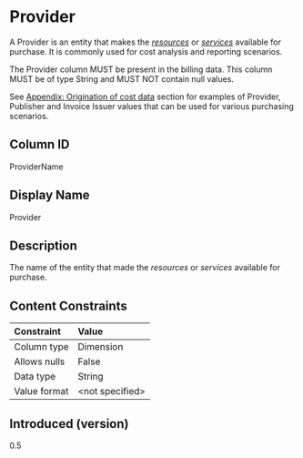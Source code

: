 # Provider

A Provider is an entity that makes the [*resources*](#glossary:resource) or [*services*](#glossary:service) available for purchase. It is commonly used for cost analysis and reporting scenarios.

The Provider column MUST be present in the billing data. This column MUST be of type String and MUST NOT contain null values.

See [Appendix: Origination of cost data](#originationofcostdata) section for examples of Provider, Publisher and
Invoice Issuer values that can be used for various purchasing scenarios.

## Column ID

ProviderName

## Display Name

Provider

## Description

The name of the entity that made the *resources* or *services* available for purchase.

## Content Constraints

| Constraint      | Value           |
|:----------------|:----------------|
| Column type     | Dimension       |
| Allows nulls    | False           |
| Data type       | String          |
| Value format    | \<not specified> |

## Introduced (version)

0.5
